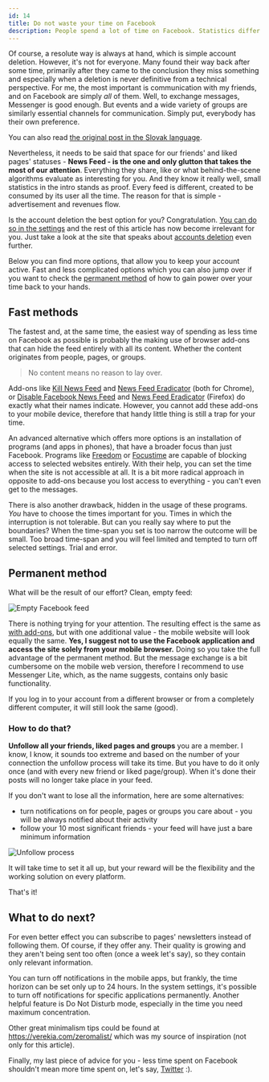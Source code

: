 ```yaml
---
id: 14
title: Do not waste your time on Facebook
description: People spend a lot of time on Facebook. Statistics differ from source to source - they say that one user spends (or squanders?) on average about 30 minutes up to 2 hours on this social network per day. We can put these numbers into a simple equation to find out that it represents 7 to 30 days in a year, yuck! What can we do about that?
---
```


Of course, a resolute way is always at hand, which is simple account deletion. However, it's not for everyone. Many found their way back after some time, primarily after they came to the conclusion they miss something and especially when a deletion is never definitive from a technical perspective. For me, the most important is communication with my friends, and on Facebook are simply _all_ of them. Well, to exchange messages, Messenger is good enough. But events and a wide variety of groups are similarly essential channels for communication. Simply put, everybody has their own preference.

<Tip>

You can also read [the original post in the Slovak language](https://www.paralelnapoliskosice.sk/blog/2019-03-27-facebook-nestracaj-svoj-cas).

</Tip>

Nevertheless, it needs to be said that space for our friends' and liked pages' statuses - **News Feed - is the one and only glutton that takes the most of our attention**. Everything they share, like or what behind-the-scene algorithms evaluate as interesting for you. And they know it really well, small statistics in the intro stands as proof. Every feed is different, created to be consumed by its user all the time. The reason for that is simple - advertisement and revenues flow.

Is the account deletion the best option for you? Congratulation. [You can do so in the settings](https://www.facebook.com/help/delete_account/) and the rest of this article has now become irrelevant for you. Just take a look at the site that speaks about [accounts deletion](https://justdeleteme.xyz/) even further.

Below you can find more options, that allow you to keep your account active. Fast and less complicated options which you can also jump over if you want to check the [permanent method](#permanent-method) of how to gain power over your time back to your hands.

## Fast methods

The fastest and, at the same time, the easiest way of spending as less time on Facebook as possible is probably the making use of browser add-ons that can hide the feed entirely with all its content. Whether the content originates from people, pages, or groups.

> No content means no reason to lay over.

Add-ons like [Kill News Feed](https://chrome.google.com/webstore/detail/kill-news-feed/hjobfcedfgohjkaieocljfcppjbkglfd) and [News Feed Eradicator](https://chrome.google.com/webstore/detail/news-feed-eradicator-for/fjcldmjmjhkklehbacihaiopjklihlgg) (both for Chrome), or [Disable Facebook News Feed](https://addons.mozilla.org/en-US/android/addon/disable-facebook-news-feed/) and [News Feed Eradicator](https://addons.mozilla.org/en-US/firefox/addon/news-feed-eradicator/) (Firefox) do exactly what their names indicate. However, you cannot add these add-ons to your mobile device, therefore that handy little thing is still a trap for your time.

An advanced alternative which offers more options is an installation of programs (and apps in phones), that have a broader focus than just Facebook. Programs like [Freedom](https://freedom.to/) or [Focustime](https://www.rescuetime.com/focustime) are capable of blocking access to selected websites entirely. With their help, you can set the time when the site is not accessible at all. It is a bit more radical approach in opposite to add-ons because you lost access to everything - you can't even get to the messages.

There is also another drawback, hidden in the usage of these programs. _You_ have to choose the times important for you. Times in which the interruption is not tolerable. But can you really say where to put the boundaries? When the time-span you set is too narrow the outcome will be small. Too broad time-span and you will feel limited and tempted to turn off selected settings. Trial and error.

## Permanent method

What will be the result of our effort? Clean, empty feed:

![Empty Facebook feed](/assets/posts/facebook/fb-feed.png)

There is nothing trying for your attention. The resulting effect is the same as [with add-ons](#fast-methods), but with one additional value - the mobile website will look equally the same. **Yes, I suggest not to use the Facebook application and access the site solely from your mobile browser.** Doing so you take the full advantage of the permanent method. But the message exchange is a bit cumbersome on the mobile web version, therefore I recommend to use Messenger Lite, which, as the name suggests, contains only basic functionality.

If you log in to your account from a different browser or from a completely different computer, it will still look the same (good).

### How to do that?

**Unfollow all your friends, liked pages and groups** you are a member. I know, I know, it sounds too extreme and based on the number of your connection the unfollow process will take its time. But you have to do it only once (and with every new friend or liked page/group). When it's done their posts will no longer take place in your feed.

If you don't want to lose all the information, here are some alternatives:

- turn notifications on for people, pages or groups you care about - you will be always notified about their activity
- follow your 10 most significant friends - your feed will have just a bare minimum information

![Unfollow process](/assets/posts/facebook/fb-unfollow.png)

It will take time to set it all up, but your reward will be the flexibility and the working solution on every platform.

That's it!

## What to do next?

For even better effect you can subscribe to pages' newsletters instead of following them. Of course, if they offer any. Their quality is growing and they aren't being sent too often (once a week let's say), so they contain only relevant information.

You can turn off notifications in the mobile apps, but frankly, the time horizon can be set only up to 24 hours. In the system settings, it's possible to turn off notifications for specific applications permanently. Another helpful feature is Do Not Disturb mode, especially in the time you need maximum concentration.

Other great minimalism tips could be found at https://verekia.com/zeromalist/ which was my source of inspiration (not only for this article).

Finally, my last piece of advice for you - less time spent on Facebook shouldn't mean more time spent on, let's say, [Twitter](https://twitter.com/rmnvsl) :).
